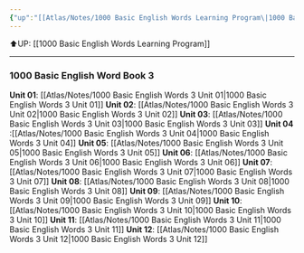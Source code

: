 ```yaml
---
{"up":"[[Atlas/Notes/1000 Basic English Words Learning Program\|1000 Basic English Words Learning Program]]","tags":["BEW","Tuition/English"],"dg-publish":true,"permalink":"/atlas/notes/1000-basic-english-words-3/","dgPassFrontmatter":true}
---
```


⬆️UP: [[1000 Basic English Words Learning Program]]

---
### 1000 Basic English Word Book 3
**Unit 01**: [[Atlas/Notes/1000 Basic English Words 3 Unit 01\|1000 Basic English Words 3 Unit 01]]
**Unit 02**: [[Atlas/Notes/1000 Basic English Words 3 Unit 02\|1000 Basic English Words 3 Unit 02]]
**Unit 03**: [[Atlas/Notes/1000 Basic English Words 3 Unit 03\|1000 Basic English Words 3 Unit 03]]
**Unit 04** :[[Atlas/Notes/1000 Basic English Words 3 Unit 04\|1000 Basic English Words 3 Unit 04]]
**Unit 05**: [[Atlas/Notes/1000 Basic English Words 3 Unit 05\|1000 Basic English Words 3 Unit 05]]
**Unit 06**: [[Atlas/Notes/1000 Basic English Words 3 Unit 06\|1000 Basic English Words 3 Unit 06]]
**Unit 07**: [[Atlas/Notes/1000 Basic English Words 3 Unit 07\|1000 Basic English Words 3 Unit 07]]
**Unit 08**: [[Atlas/Notes/1000 Basic English Words 3 Unit 08\|1000 Basic English Words 3 Unit 08]]
**Unit 09**: [[Atlas/Notes/1000 Basic English Words 3 Unit 09\|1000 Basic English Words 3 Unit 09]]
**Unit 10**: [[Atlas/Notes/1000 Basic English Words 3 Unit 10\|1000 Basic English Words 3 Unit 10]]
**Unit 11**: [[Atlas/Notes/1000 Basic English Words 3 Unit 11\|1000 Basic English Words 3 Unit 11]]
**Unit 12**: [[Atlas/Notes/1000 Basic English Words 3 Unit 12\|1000 Basic English Words 3 Unit 12]]
